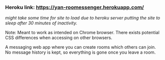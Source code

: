 ### Heroku link: https://yan-roomessenger.herokuapp.com/
*might take some time for site to load due to heroku server putting the site to sleep after 30 minutes of inactivity.*

Note: Meant to work as intended on Chrome browser. 
There exists potential CSS differences when accessing on other browsers.

A messaging web app where you can create rooms which others can join. 
No message history is kept, so everything is gone once you leave a room.
